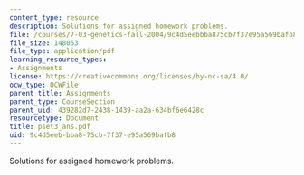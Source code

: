 ```yaml
---
content_type: resource
description: Solutions for assigned homework problems.
file: /courses/7-03-genetics-fall-2004/9c4d5eebbba875cb7f37e95a569bafb8_pset3_ans.pdf
file_size: 148053
file_type: application/pdf
learning_resource_types:
- Assignments
license: https://creativecommons.org/licenses/by-nc-sa/4.0/
ocw_type: OCWFile
parent_title: Assignments
parent_type: CourseSection
parent_uid: 439282d7-2438-1439-aa2a-634bf6e6428c
resourcetype: Document
title: pset3_ans.pdf
uid: 9c4d5eeb-bba8-75cb-7f37-e95a569bafb8
---
```

Solutions for assigned homework problems.